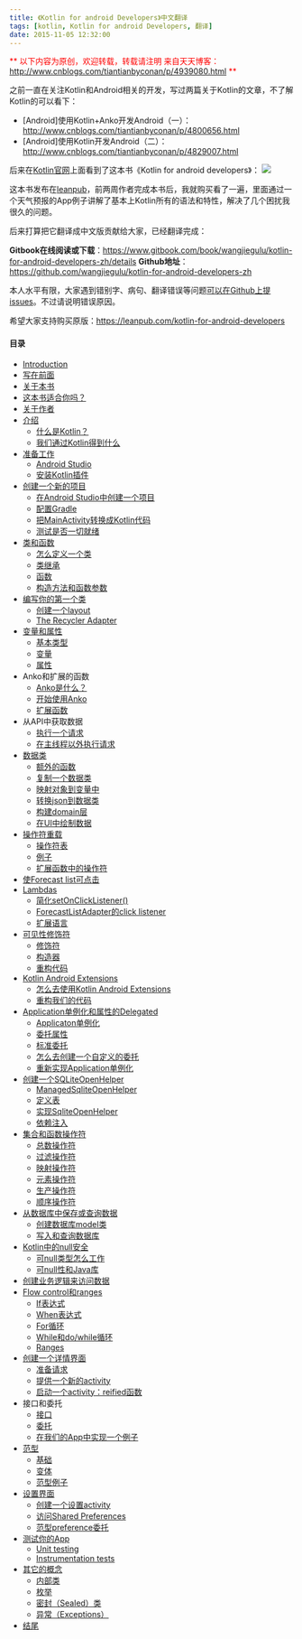 ```yaml
---
title: 《Kotli­n for ­androi­d Deve­lopers­》中文翻译
tags: [kotlin, Kotli­n for android Developers, 翻译]
date: 2015-11-05 12:32:00
---
```


<font color="#ff0000">**
以下内容为原创，欢迎转载，转载请注明
来自天天博客：<http://www.cnblogs.com/tiantianbyconan/p/4939080.html>
**</font>

之前一直在关注Kotlin和Android相关的开发，写过两篇关于Kotlin的文章，不了解Kotlin的可以看下：

- [Android]使用Kotlin+Anko开发Android（一）：http://www.cnblogs.com/tiantianbyconan/p/4800656.html
- [Android]使用Kotlin开发Android（二）：http://www.cnblogs.com/tiantianbyconan/p/4829007.html

后来在[Kotlin官网](https://kotlinlang.org/docs/reference/)上面看到了这本书《Kotlin for android developers》：
![](https://s3.amazonaws.com/titlepages.leanpub.com/kotlin-for-android-developers/large?1445802287])

这本书发布在[leanpub](https://leanpub.com/kotlin-for-android-developers)，前两周作者完成本书后，我就购买看了一遍，里面通过一个天气预报的App例子讲解了基本上Kotlin所有的语法和特性，解决了几个困扰我很久的问题。

后来打算把它翻译成中文版贡献给大家，已经翻译完成：

__Gitbook在线阅读或下载__：https://www.gitbook.com/book/wangjiegulu/kotlin-for-android-developers-zh/details
__Github地址__：https://github.com/wangjiegulu/kotlin-for-android-developers-zh

本人水平有限，大家遇到错别字、病句、翻译错误等问题[可以在Github上提issues](https://github.com/wangjiegulu/kotlin-for-android-developers-zh/issues)。不过请说明错误原因。

希望大家支持购买原版：https://leanpub.com/kotlin-for-android-developers

#### 目录

* [Introduction](README.md)
* [写在前面](xie_zai_qian_mian.md)
* [关于本书](guan_yu_ben_shu.md)
* [这本书适合你吗？](zhe_ben_shu_shi_he_ni_ma_ff1f.md)
* [关于作者](guan_yu_zuo_zhe.md)
* [介绍](jie_shao.md)
   * [什么是Kotlin？](shi_yao_shi_kotlin.md)
   * [我们通过Kotlin得到什么](wo_men_tong_guo_kotlin_de_dao_shi_yao.md)
* [准备工作](zhun_bei_gong_zuo.md)
   * [Android Studio](android_studio.md)
   * [安装Kotlin插件](an_zhuang_kotlin_cha_jian.md)
* [创建一个新的项目](chuang_jian_yi_ge_xin_de_xiang_mu.md)
   * [在Android Studio中创建一个项目](zai_android_studio_zhong_chuang_jian_yi_ge_xiang_mu.md)
   * [配置Gradle](pei_zhi_gradle.md)
   * [把MainActivity转换成Kotlin代码](ba_mainactivity_zhuan_huan_cheng_kotlin_dai_ma.md)
   * [测试是否一切就绪](ce_shi_shi_fou_yi_qie_jiu_xu.md)
* [类和函数](lei_he_han_shu.md)
   * [怎么定义一个类](zen_yao_ding_yi_yi_ge_lei.md)
   * [类继承](lei_ji_cheng.md)
   * [函数](han_shu.md)
   * [构造方法和函数参数](gou_zao_fang_fa_he_han_shu_can_shu.md)
* [编写你的第一个类](bian_xie_ni_de_di_yi_ge_lei.md)
   * [创建一个layout](chuang_jian_yi_ge_layout.md)
   * [The Recycler Adapter](the_recycler_adapter.md)
* [变量和属性](bian_liang_he_shu_xing.md)
   * [基本类型](ji_ben_lei_xing.md)
   * [变量](bian_liang.md)
   * [属性](shu_xing.md)
* Anko和扩展的函数
   * [Anko是什么？](ankoshi_shi_yao_ff1f.md)
   * [开始使用Anko](kai_shi_shi_yong_anko.md)
   * [扩展函数](kuo_zhan_han_shu.md)
* 从API中获取数据
   * [执行一个请求](zhi_xing_yi_ge_qing_qiu.md)
   * [在主线程以外执行请求](zai_zhu_xian_cheng_yi_wai_zhi_xing_qing_qiu.md)
* [数据类](shu_ju_lei.md)
   * [额外的函数](e_wai_de_han_shu.md)
   * [复制一个数据类](fu_zhi_yi_ge_shu_ju_lei.md)
   * [映射对象到变量中](ying_she_dui_xiang_dao_bian_liang_zhong.md)
   * [转换json到数据类](zhuan_huan_json_dao_shu_ju_lei.md)
   * [构建domain层](gou_jiandomain_ceng.md)
   * [在UI中绘制数据](zaiui_zhong_hui_zhi_shu_ju.md)
* [操作符重载](cao_zuo_fu_zhong_zai.md)
   * [操作符表](cao_zuo_fu_biao.md)
   * [例子](li_zi.md)
   * [扩展函数中的操作符](kuo_zhan_han_shu_zhong_de_cao_zuo_fu.md)
* [使Forecast list可点击](shi_forecast_list_ke_dian_ji.md)
* [Lambdas](lambdas.md)
   * [简化setOnClickListener()](jian_hua_setonclicklistener.md)
   * [ForecastListAdapter的click listener](forecastlistadapterde_click_listener.md)
   * [扩展语言](kuo_zhan_yu_yan.md)
* [可见性修饰符](ke_jian_xing_xiu_shi_fu.md)
   * [修饰符](xiu_shi_fu.md)
   * [构造器](gou_zao_qi.md)
   * [重构代码](zhong_gou_dai_ma.md)
* [Kotlin Android Extensions](kotlin_android_extensions.md)
   * [怎么去使用Kotlin Android Extensions](zen_yaoqu_shi_yong_kotlinandroid_extensions.md)
   * [重构我们的代码](zhong_gou_wo_men_de_dai_ma.md)
* [Application单例化和属性的Delegated](applicationdan_li_hua_he_shu_xing_de_delegated.md)
   * [Applicaton单例化](applicatondan_li_hua.md)
   * [委托属性](wei_tuo_shu_xing.md)
   * [标准委托](biao_zhun_wei_tuo.md)
   * [怎么去创建一个自定义的委托](zen_yao_qu_chuang_jian_yi_ge_zi_ding_yi_de_wei_tuo.md)
   * [重新实现Application单例化](zhong_xin_shixian_application_dan_li_hua.md)
* [创建一个SQLiteOpenHelper](chuang_jian_yi_ge_sqliteopenhelper.md)
   * [ManagedSqliteOpenHelper](managedsqliteopenhelper.md)
   * [定义表](ding_yi_biao.md)
   * [实现SqliteOpenHelper](shi_xian_sqliteopenhelper.md)
   * [依赖注入](yi_lai_zhu_ru.md)
* [集合和函数操作符](ji_he_he_han_shu_cao_zuo_fu.md)
   * [总数操作符](zong_shu_cao_zuo_fu.md)
   * [过滤操作符](guo_lv_cao_zuo_fu.md)
   * [映射操作符](ying_she_cao_zuo_fu.md)
   * [元素操作符](yuan_su_cao_zuo_fu.md)
   * [生产操作符](sheng_chan_cao_zuo_fu.md)
   * [顺序操作符](shun_xu_cao_zuo_fu.md)
* [从数据库中保存或查询数据](cong_shu_ju_ku_zhong_bao_cun_huo_cha_xun_shu_ju.md)
   * [创建数据库model类](chuang_jian_shu_ju_ku_model_lei.md)
   * [写入和查询数据库](xie_ru_he_cha_xun_shu_ju_ku.md)
* [Kotlin中的null安全](kotlinzhong_de_null_an_quan.md)
   * [可null类型怎么工作](ke_null_lei_xing_zen_yao_gong_zuo.md)
   * [可null性和Java库](ke_null_xing_he_java_ku.md)
* [创建业务逻辑来访问数据](chuang_jian_ye_wu_luo_ji_lai_fang_wen_shu_ju.md)
* [Flow control和ranges](flow_controlhe_ranges.md)
   * [If表达式](ifbiao_da_shi.md)
   * [When表达式](whenbiao_da_shi.md)
   * [For循环](forxun_huan.md)
   * [While和do/while循环](whilehe_do__while_xun_huan.md)
   * [Ranges](ranges.md)
* [创建一个详情界面](chuang_jian_yi_ge_xiang_qing_jie_mian.md)
   * [准备请求](zhun_bei_qing_qiu.md)
   * [提供一个新的activity](ti_gong_yige_xin_de_activity.md)
   * [启动一个activity：reified函数](qi_dong_yige_activity__reified_han_shu.md)
* 接口和委托
   * [接口](jie_kou.md)
   * [委托](wei_tuo.md)
   * [在我们的App中实现一个例子](zai_wo_men_de_app_zhong_shi_xian_yi_ge_li_zi.md)
* [范型](fan_xing.md)
   * [基础](ji_chu.md)
   * [变体](bian_ti.md)
   * [范型例子](fan_xing_li_zi.md)
* [设置界面](she_zhi_jie_mian.md)
   * [创建一个设置activity](chuang_jian_yi_ge_she_zhi_activity.md)
   * [访问Shared Preferences](fang_wen_shared_preferences.md)
   * [范型preference委托](fan_xing_preference_wei_tuo.md)
* [测试你的App](ce_shi_ni_de_app.md)
   * [Unit testing](unit_testing.md)
   * [Instrumentation tests](instrumentation_tests.md)
* [其它的概念](qi_ta_de_gai_nian.md)
   * [内部类](nei_bu_lei.md)
   * [枚举](mei_ju.md)
   * [密封（Sealed）类](mi_feng_lei.md)
   * [异常（Exceptions）](yi_chang_ff08_exceptions.md)
* [结尾](jie_wei.md)

